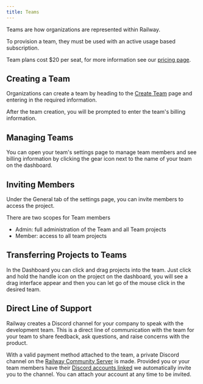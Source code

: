 ```yaml
---
title: Teams
---
```


Teams are how organizations are represented within Railway. 

To provision a team, they must be used with an active usage based subscription.

Team plans cost $20 per seat, for more information see our [pricing page](https://railway.app/pricing).

## Creating a Team

Organizations can create a team by heading to the [Create Team](https://railway.app/new/team) page and entering in the required information.

After the team creation, you will be prompted to enter the team's billing information.

## Managing Teams

You can open your team's settings page to manage team members and see billing information by clicking the gear icon next to the name of your team on the dashboard.

## Inviting Members 

Under the General tab of the settings page, you can invite members to access the project.

There are two scopes for Team members
- Admin: full administration of the Team and all Team projects
- Member: access to all team projects

## Transferring Projects to Teams

In the Dashboard you can click and drag projects into the team. Just click and hold the handle icon on the project on the dashboard, you will see a drag interface appear and then you can let go of the mouse click in the desired team. 

## Direct Line of Support

Railway creates a Discord channel for your company to speak with the development team. This is a direct line  of communication with the team for your team to share feedback, ask questions, and raise concerns with the product.

With a valid payment method attached to the team, a private Discord channel on the [Railway Community Server](https://discord.gg/railway) is made. Provided you or your team members have their [Discord accounts linked](https://railway.app/discord-link) we automatically invite you to the channel. You can attach your account at any time to be invited. 

